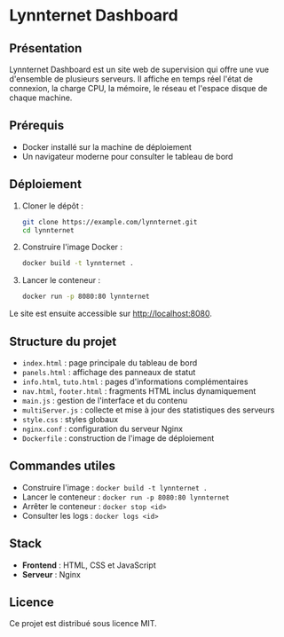 # Lynnternet Dashboard

## Présentation
Lynnternet Dashboard est un site web de supervision qui offre une vue d'ensemble de plusieurs serveurs.
Il affiche en temps réel l'état de connexion, la charge CPU, la mémoire, le réseau et l'espace disque de chaque machine.

## Prérequis
- Docker installé sur la machine de déploiement
- Un navigateur moderne pour consulter le tableau de bord

## Déploiement
1. Cloner le dépôt :
   ```bash
   git clone https://example.com/lynnternet.git
   cd lynnternet
   ```
2. Construire l'image Docker :
   ```bash
   docker build -t lynnternet .
   ```
3. Lancer le conteneur :
   ```bash
   docker run -p 8080:80 lynnternet
   ```
Le site est ensuite accessible sur [http://localhost:8080](http://localhost:8080).

## Structure du projet
- `index.html` : page principale du tableau de bord
- `panels.html` : affichage des panneaux de statut
- `info.html`, `tuto.html` : pages d'informations complémentaires
- `nav.html`, `footer.html` : fragments HTML inclus dynamiquement
- `main.js` : gestion de l'interface et du contenu
- `multiServer.js` : collecte et mise à jour des statistiques des serveurs
- `style.css` : styles globaux
- `nginx.conf` : configuration du serveur Nginx
- `Dockerfile` : construction de l'image de déploiement

## Commandes utiles
- Construire l'image : `docker build -t lynnternet .`
- Lancer le conteneur : `docker run -p 8080:80 lynnternet`
- Arrêter le conteneur : `docker stop <id>`
- Consulter les logs : `docker logs <id>`

## Stack
- **Frontend** : HTML, CSS et JavaScript
- **Serveur** : Nginx

## Licence
Ce projet est distribué sous licence MIT.

